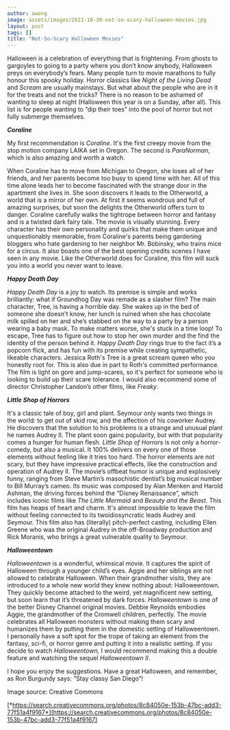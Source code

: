 ```yaml
---
author: awong
image: assets/images/2021-10-30-not-so-scary-halloween-movies.jpg
layout: post
tags: []
title: "Not-So-Scary Halloween Movies"
---
```


Halloween is a celebration of everything that is frightening. From
ghosts to gargoyles to going to a party where you don’t know anybody,
Halloween preys on everybody’s fears. Many people turn to movie
marathons to fully honour this spooky holiday. Horror classics like
*Night of the Living Dead* and *Scream* are usually mainstays. But what
about the people who are in it for the treats and not the tricks? There
is no reason to be ashamed of wanting to sleep at night (Halloween this
year is on a Sunday, after all). This list is for people wanting to “dip
their toes” into the pool of horror but not fully submerge themselves.

***Coraline***

My first recommendation is *Coraline*. It's the first creepy movie from
the stop motion company LAIKA set in Oregon. The second is *ParaNorman*,
which is also amazing and worth a watch.

When Coraline has to move from Michigan to Oregon, she loses all of her
friends, and her parents become too busy to spend time with her. All of
this time alone leads her to become fascinated with the strange door in
the apartment she lives in. She soon discovers it leads to the
Otherworld, a world that is a mirror of her own. At first it seems
wondrous and full of amazing surprises, but soon the delights the
Otherworld offers turn to danger. Coraline carefully walks the tightrope
between horror and fantasy and is a twisted dark fairy tale. The movie
is visually stunning. Every character has their own personality and
quirks that make them unique and unquestionably memorable, from
Coraline's parents being gardening bloggers who hate gardening to her
neighbor Mr. Bobinsky, who trains mice for a circus. It also boasts one
of the best opening credits scenes I have seen in any movie. Like the
Otherworld does for Coraline, this film will suck you into a world you
never want to leave.

***Happy Death Day***

*Happy Death Day* is a joy to watch. Its premise is simple and works
brilliantly: what if Groundhog Day was remade as a slasher film? The
main character, Tree, is having a horrible day. She wakes up in the bed
of someone she doesn't know, her lunch is ruined when she has chocolate
milk spilled on her and she’s stabbed on the way to a party by a person
wearing a baby mask. To make matters worse, she's stuck in a time loop!
To escape, Tree has to figure out how to stop her own murder and the
find the identity of the person behind it. *Happy Death Day* rings true
to the fact it’s a popcorn flick, and has fun with its premise while
creating sympathetic, likeable characters. Jessica Roth's Tree is a
great scream queen who you honestly root for. This is also due in part
to Roth's committed performance. The film is light on gore and
jump-scares, so it's perfect for someone who is looking to build up
their scare tolerance. I would also recommend some of director
Christopher Landon’s other films, like *Freaky*.

***Little Shop of Horrors***

It's a classic tale of boy, girl and plant. Seymour only wants two
things in the world: to get out of skid row, and the affection of his
coworker Audrey. He discovers that the solution to his problems is a
strange and unusual plant he names Audrey II. The plant soon gains
popularity, but with that popularity comes a hunger for human flesh.
*Little Shop of Horrors* is not only a horror-comedy, but also a
musical. It 100% delivers on every one of those elements without feeling
like it tries too hard. The horror elements are not scary, but they have
impressive practical effects, like the construction and operation of
Audrey II. The movie’s offbeat humor is unique and explosively funny,
ranging from Steve Martin’s masochistic dentist’s big musical number to
Bill Murray’s cameo. Its music was composed by Alan Menken and Harold
Ashman, the driving forces behind the “Disney Renaissance”, which
includes iconic films like *The Little Mermaid* and *Beauty and the
Beast*. This film has heaps of heart and charm. It's almost impossible
to leave the film without feeling connected to its two ​​idiosyncratic
leads Audrey and Seymour. This film also has (literally) pitch-perfect
casting, including Ellen Greene who was the original Audrey in the
off-Broadway production and Rick Moranis, who brings a great vulnerable
quality to Seymour.

***Halloweentown***

*Halloweentown* is a wonderful, whimsical movie. It captures the spirit
of Halloween through a younger child’s eyes. Aggie and her siblings are
not allowed to celebrate Halloween. When their grandmother visits, they
are introduced to a whole new world they knew nothing about:
Halloweentown. They quickly become attached to the weird, yet
magnificent new setting, but soon learn that it’s threatened by dark
forces. *Halloweentown* is one of the better Disney Channel original
movies. Debbie Reynolds embodies Aggie, the grandmother of the Cromwell
children, perfectly. The movie celebrates all Halloween monsters without
making them scary and humanizes them by putting them in the domestic
setting of Halloweentown. I personally have a soft spot for the trope of
taking an element from the fantasy, sci-fi, or horror genre and putting
it into a realistic setting. If you decide to watch *Halloweentown,* I
would recommend making this a double feature and watching the sequel
*Halloweentown II*.

I hope you enjoy the suggestions. Have a great Halloween, and remember,
as Ron Burgundy says: “Stay classy San Diego”!

Image source: Creative Commons

[*https://search.creativecommons.org/photos/8c84050e-153b-47bc-add3-77f51a4f9167*](https://search.creativecommons.org/photos/8c84050e-153b-47bc-add3-77f51a4f9167)